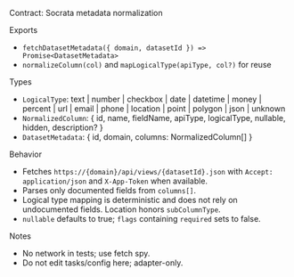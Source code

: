 Contract: Socrata metadata normalization

Exports
- `fetchDatasetMetadata({ domain, datasetId }) => Promise<DatasetMetadata>`
- `normalizeColumn(col)` and `mapLogicalType(apiType, col?)` for reuse

Types
- `LogicalType`: text | number | checkbox | date | datetime | money | percent | url | email | phone | location | point | polygon | json | unknown
- `NormalizedColumn`: { id, name, fieldName, apiType, logicalType, nullable, hidden, description? }
- `DatasetMetadata`: { id, domain, columns: NormalizedColumn[] }

Behavior
- Fetches `https://{domain}/api/views/{datasetId}.json` with `Accept: application/json` and `X-App-Token` when available.
- Parses only documented fields from `columns[]`.
- Logical type mapping is deterministic and does not rely on undocumented fields. Location honors `subColumnType`.
- `nullable` defaults to true; `flags` containing `required` sets to false.

Notes
- No network in tests; use fetch spy.
- Do not edit tasks/config here; adapter-only.


